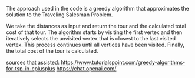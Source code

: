 The approach used in the code is a greedy algorithm that approximates the solution to the Traveling Salesman Problem.

 We take the distances as input and return the tour and the calculated total cost of that tour. The algorithm starts by visiting the first vertex  and then iteratively selects the unvisited vertex that is closest to the last visited vertex. This process continues until all vertices have been visited. Finally, the total cost of the tour is calculated.

 sources that assisted:
 https://www.tutorialspoint.com/greedy-algorithms-for-tsp-in-cplusplus
 https://chat.openai.com/